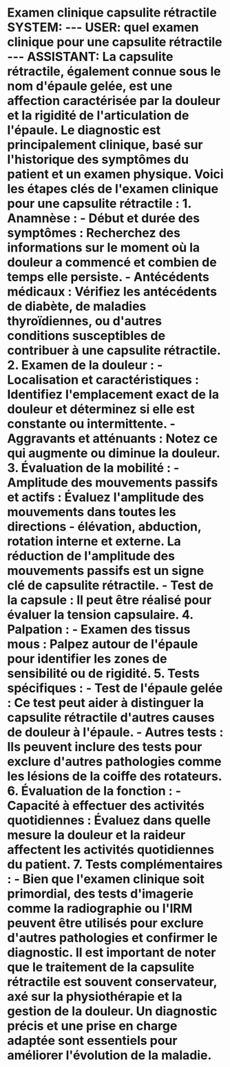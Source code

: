 # Examen clinique capsulite rétractile **SYSTEM**: --- **USER**: quel examen clinique pour une capsulite rétractile --- **ASSISTANT**: La capsulite rétractile, également connue sous le nom d'épaule gelée, est une affection caractérisée par la douleur et la rigidité de l'articulation de l'épaule. Le diagnostic est principalement clinique, basé sur l'historique des symptômes du patient et un examen physique. Voici les étapes clés de l'examen clinique pour une capsulite rétractile : 1. **Anamnèse :** - **Début et durée des symptômes :** Recherchez des informations sur le moment où la douleur a commencé et combien de temps elle persiste. - **Antécédents médicaux :** Vérifiez les antécédents de diabète, de maladies thyroïdiennes, ou d'autres conditions susceptibles de contribuer à une capsulite rétractile. 2. **Examen de la douleur :** - **Localisation et caractéristiques :** Identifiez l'emplacement exact de la douleur et déterminez si elle est constante ou intermittente. - **Aggravants et atténuants :** Notez ce qui augmente ou diminue la douleur. 3. **Évaluation de la mobilité :** - **Amplitude des mouvements passifs et actifs :** Évaluez l'amplitude des mouvements dans toutes les directions - élévation, abduction, rotation interne et externe. La réduction de l'amplitude des mouvements passifs est un signe clé de capsulite rétractile. - **Test de la capsule :** Il peut être réalisé pour évaluer la tension capsulaire. 4. **Palpation :** - **Examen des tissus mous :** Palpez autour de l'épaule pour identifier les zones de sensibilité ou de rigidité. 5. **Tests spécifiques :** - **Test de l'épaule gelée :** Ce test peut aider à distinguer la capsulite rétractile d'autres causes de douleur à l'épaule. - **Autres tests :** Ils peuvent inclure des tests pour exclure d'autres pathologies comme les lésions de la coiffe des rotateurs. 6. **Évaluation de la fonction :** - **Capacité à effectuer des activités quotidiennes :** Évaluez dans quelle mesure la douleur et la raideur affectent les activités quotidiennes du patient. 7. **Tests complémentaires :** - Bien que l'examen clinique soit primordial, des tests d'imagerie comme la radiographie ou l'IRM peuvent être utilisés pour exclure d'autres pathologies et confirmer le diagnostic. Il est important de noter que le traitement de la capsulite rétractile est souvent conservateur, axé sur la physiothérapie et la gestion de la douleur. Un diagnostic précis et une prise en charge adaptée sont essentiels pour améliorer l'évolution de la maladie.